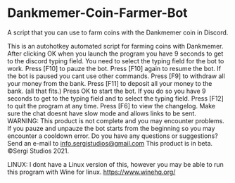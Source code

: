 # Dankmemer-Coin-Farmer-Bot
A script that you can use to farm coins with the Dankmemer coin in Discord.

This is an autohotkey automated script for farming coins with Dankmemer.  After clicking OK when you launch the program you have 9 seconds to get to the discord typing field. You need to select the typing field for the bot to work.
Press [F10] to pauze the bot. Press [F10] again to resume the bot. If the bot is paused you cant use other commands. Press [F9] to withdraw all your money from the bank. Press [F11] to deposit all your money to the bank. (all that fits.) Press OK to start the bot. If you do so you have 9 seconds to get to the typing field and to select the typing field. Press [F12] to quit the program at any time. Press [F6] to view the changelog. Make sure the chat doesnt have slow mode and allows links to be sent. WARNING: This product is not complete and you may encounter problems. If you pauze and unpauze the bot starts from the beginning so you may encounter a cooldown error. Do you have any questions or suggestions? Send an e-mail to info.sergistudios@gmail.com  This product is in beta. ©Sergi Studios 2021.

LINUX:
I dont have a Linux version of this, however you may be able to run this program with Wine for linux. https://www.winehq.org/
